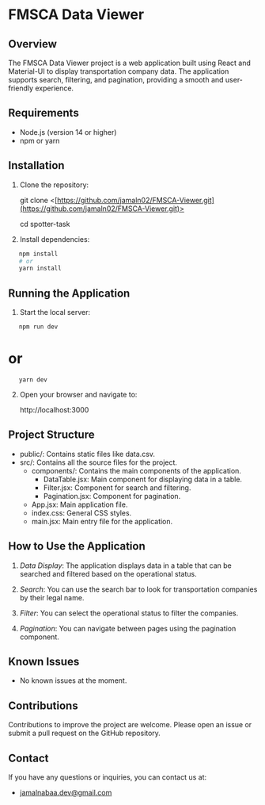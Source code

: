 # FMSCA Data Viewer

## Overview

The FMSCA Data Viewer project is a web application built using React and Material-UI to display transportation company data. The application supports search, filtering, and pagination, providing a smooth and user-friendly experience.

## Requirements

- Node.js (version 14 or higher)
- npm or yarn

## Installation

1. Clone the repository:
 
    git clone <[https://github.com/jamaln02/FMSCA-Viewer.git](https://github.com/jamaln02/FMSCA-Viewer.git)>
   
    cd spotter-task

3. Install dependencies:
```bash
   npm install
   # or
   yarn install
```

## Running the Application

1. Start the local server:
```bash
   npm run dev
```
   # or
```
   yarn dev
```
2. Open your browser and navigate to:

   http://localhost:3000

## Project Structure

- public/: Contains static files like data.csv.
- src/: Contains all the source files for the project.
  - components/: Contains the main components of the application.
    - DataTable.jsx: Main component for displaying data in a table.
    - Filter.jsx: Component for search and filtering.
    - Pagination.jsx: Component for pagination.
  - App.jsx: Main application file.
  - index.css: General CSS styles.
  - main.jsx: Main entry file for the application.

## How to Use the Application

1. _Data Display_: The application displays data in a table that can be searched and filtered based on the operational status.

2. _Search_: You can use the search bar to look for transportation companies by their legal name.

3. _Filter_: You can select the operational status to filter the companies.

4. _Pagination_: You can navigate between pages using the pagination component.

## Known Issues

- No known issues at the moment.

## Contributions

Contributions to improve the project are welcome. Please open an issue or submit a pull request on the GitHub repository.

## Contact

If you have any questions or inquiries, you can contact us at:

- jamalnabaa.dev@gmail.com
